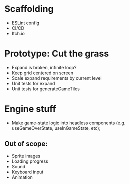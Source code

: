 # Scaffolding

- ESLint config
- CI/CD
- Itch.io

# Prototype: Cut the grass

- Expand is broken, infinite loop?
- Keep grid centered on screen
- Scale expand requirements by current level
- Unit tests for expand
- Unit tests for generateGameTiles

# Engine stuff

- Make game-state logic into headless components (e.g. useGameOverState, useInGameState, etc);

## Out of scope:

- Sprite images
- Loading progress
- Sound
- Keyboard input
- Animation
